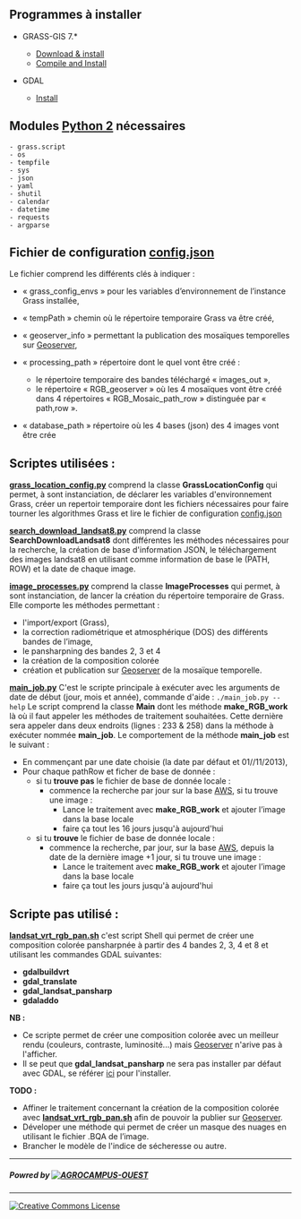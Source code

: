 
## Programmes à installer

- GRASS-GIS 7.*
  * [Download & install](https://grass.osgeo.org/grass7/)
  * [Compile and Install](https://grasswiki.osgeo.org/wiki/Compile_and_Install)

- GDAL 
  * [Install](https://gdal.gloobe.org/install.html#linux)

## Modules [Python 2] nécessaires 
```
- grass.script
- os
- tempfile
- sys
- json
- yaml
- shutil
- calendar
- datetime
- requests
- argparse
```

## Fichier de configuration [__config.json__](config.json)
Le fichier comprend les différents clés à indiquer :
- « grass_config_envs » pour les variables d’environnement de l’instance Grass installée,
- « tempPath » chemin où le répertoire temporaire Grass va être créé,
- « geoserver_info » permettant la publication des mosaïques temporelles sur [Geoserver],
- « processing_path » répertoire dont le quel vont être créé :
	- le répertoire temporaire des bandes téléchargé « images_out »,
	-  le répertoire «  RGB_geoserver » où les 4 mosaïques vont être créé dans 4 répertoires
	   « RGB_Mosaic_path_row » distinguée par « path,row ».

-  « database_path » répertoire où les 4 bases (json) des 4 images vont être crée

## Scriptes utilisées : 

[__grass_location_config.py__](grass_location_config.py) comprend la classe __GrassLocationConfig__ qui permet,  à sont instanciation, de déclarer les variables d'environnement Grass, créer un repertoir temporaire dont les fichiers nécessaires pour faire tourner les algorithmes Grass et lire le fichier de configuration [config.json](config.json)

[__search_download_landsat8.py__](search_download_landsat8.py) comprend la classe __SearchDownloadLandsat8__ dont différentes les méthodes nécessaires pour la recherche, la création de base d'information JSON, le téléchargement des images landsat8 en utilisant comme information de base le (PATH, ROW) et la date de chaque image.

[__image_processes.py__](image_processes.py) comprend la classe __ImageProcesses__ qui permet, à sont instanciation, de lancer la création du répertoire temporaire de Grass. Elle comporte les méthodes permettant :
 - l'import/export (Grass), 
 - la correction radiométrique et atmosphérique (DOS) des différents bandes de l’image, 
 - le pansharpning des bandes 2, 3 et 4
 - la création de la composition colorée
 - création et publication sur [Geoserver] de la mosaïque temporelle.

[__main_job.py__](main_job.py) C'est le scripte principale à exécuter avec les arguments de date de début (jour, mois et année), commande d'aide : ```./main_job.py --help```
Le script comprend la classe __Main__ dont les méthode __make_RGB_work__ là où il faut appeler les méthodes de traitement souhaitées. Cette dernière sera appeler dans deux endroits (lignes : 233 & 258) dans la méthode à exécuter nommée __main_job__.
Le comportement de la méthode __main_job__ est le suivant :
- En commençant par une date choisie (la date par défaut et 01//11/2013),
- Pour chaque pathRow et ficher de base de donnée :
    - si tu __trouve pas__ le fichier de base de donnée locale :
        - commence la recherche par jour sur la base [AWS], si tu trouve une image :
          - Lance le traitement avec __make_RGB_work__ et ajouter l’image dans la base locale
          - faire ça tout les 16 jours jusqu'à aujourd'hui
    - si tu __trouve__ le fichier de base de donnée locale :
        - commence la recherche, par jour, sur la base [AWS], depuis la date de la dernière image +1 jour, si tu trouve une image :
          - Lance le traitement avec __make_RGB_work__ et ajouter l’image dans la base locale
          - faire ça tout les jours jusqu'à aujourd'hui

## Scripte pas utilisé :
[__landsat_vrt_rgb_pan.sh__](landsat_vrt_rgb_pan.sh) c'est script Shell qui permet de créer une composition colorée pansharpnée à partir des 4 bandes 2, 3, 4 et 8 et utilisant 
les commandes GDAL suivantes:
- __gdalbuildvrt__
- __gdal_translate__
- __gdal_landsat_pansharp__
- __gdaladdo__

__NB :__ 
- Ce scripte permet de créer une composition colorée avec un meilleur rendu (couleurs, contraste, luminosité...) mais [Geoserver] n'arive pas à l'afficher.
- Il se peut que __gdal_landsat_pansharp__ ne sera pas installer par défaut avec GDAL, se référer [ici](https://github.com/gina-alaska/dans-gdal-scripts/blob/master/README.md)  pour l'installer.


__TODO :__
- Affiner le traitement concernant la création de la composition colorée avec [__landsat_vrt_rgb_pan.sh__](landsat_vrt_rgb_pan.sh) afin de pouvoir la publier sur [Geoserver].
- Déveloper une méthode qui permet de créer un masque des nuages en utilisant le fichier .BQA de l’image.
- Brancher le modèle de l'indice de sécheresse ou autre.

***
##### Powred by [![AGROCAMPUS-OUEST](http://www.agrocampus-ouest.fr/infoglueDeliverLive/digitalAssets/89735_Logo-AGROCAMPUS-OUEST.png)](http://www.agrocampus-ouest.fr)
***
[![Creative Commons License](https://licensebuttons.net/l/by-sa/3.0/88x31.png)](https://creativecommons.org/licenses/by-sa/4.0/)



[//]: # (These are reference links used in the body of this note and get stripped out when the markdown processor does its job. There is no need to format nicely because it shouldn't be seen.)

	
   [Python 2]: <https://www.python.org/downloads/release>
   [Geoserver]: <http://geoserver.org/>
   [AWS]: <https://pages.awscloud.com/public-data-sets-landsat.html>
